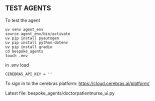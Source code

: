 ## TEST AGENTS

To test the agent
```
uv venv agent_env
source agent_env/bin/activate
uv pip install pyautogen 
uv pip install python-dotenv
uv pip install gradio
cd bespoke_agents
touch .env 
```

in .env load 
```
CEREBRAS_API_KEY = ''
```


To sign in to the cerebras platform: https://cloud.cerebras.ai/platform/

Latest file: bespoke_agents/doctorpatientnurse_ui.py